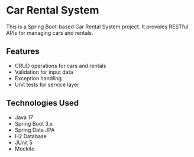 # Car Rental System

This is a Spring Boot-based Car Rental System project. It provides RESTful APIs for managing cars and rentals.

## Features

- CRUD operations for cars and rentals
- Validation for input data
- Exception handling
- Unit tests for service layer

## Technologies Used

- Java 17
- Spring Boot 3.x
- Spring Data JPA
- H2 Database
- JUnit 5
- Mockito



